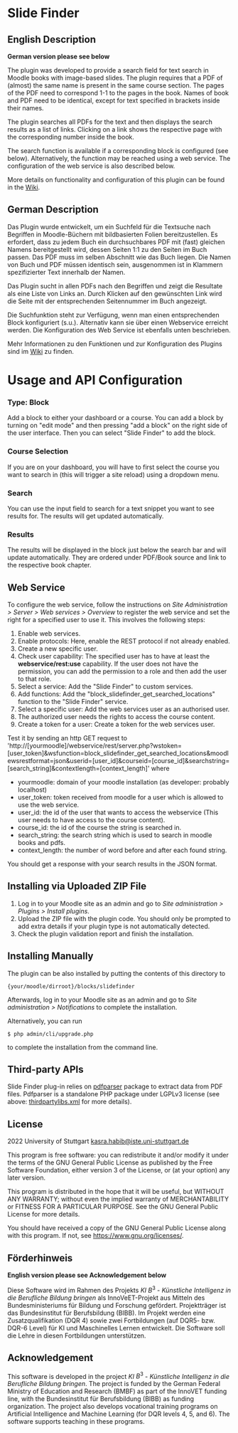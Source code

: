 # Slide Finder #


## English Description

**German version please see below**

The plugin was developed to provide a search field for text search in Moodle books with image-based slides. The plugin requires that a PDF of (almost) the same name is present in the same course section. The pages of the PDF need to correspond 1-1 to the pages in the book. Names of book and PDF need to be identical, except for text specified in brackets inside their names.

The plugin searches all PDFs for the text and then displays the search results as a list of links. Clicking on a link shows the respective page with the corresponding number inside the book.

The search function is available if a corresponding block is configured (see below). Alternatively, the function may be reached using a web service. The configuration of the web service is also described below.

More details on functionality and configuration of this plugin can be found in the [Wiki](https://github.com/SE-Stuttgart/kib3_moodleplugin_slidefinder/wiki).

## German Description

Das Plugin wurde entwickelt, um ein Suchfeld für die Textsuche nach Begriffen in Moodle-Büchern mit bildbasierten Folien bereitzustellen. Es erfordert, dass zu jedem Buch ein durchsuchbares PDF mit (fast) gleichen Namens bereitgestellt wird, dessen Seiten 1:1 zu den Seiten im Buch passen. Das PDF muss im selben Abschnitt wie das Buch liegen. Die Namen von Buch und PDF müssen identisch sein, ausgenommen ist in Klammern spezifizierter Text innerhalb der Namen.

Das Plugin sucht in allen PDFs nach den Begriffen und zeigt die Resultate als eine Liste von Links an. Durch Klicken auf den gewünschten Link wird die Seite mit der entsprechenden Seitennummer im Buch angezeigt.

Die Suchfunktion steht zur Verfügung, wenn man einen entsprechenden Block konfiguriert (s.u.). Alternativ kann sie über einen Webservice erreicht werden. Die Konfiguration des Web Service ist ebenfalls unten beschrieben.

Mehr Informationen zu den Funktionen und zur Konfiguration des Plugins sind im [Wiki](https://github.com/SE-Stuttgart/kib3_moodleplugin_slidefinder/wiki) zu finden.


# Usage and API Configuration

### Type: Block
Add a block to either your dashboard or a course.
You can add a block by turning on "edit mode" and then pressing "add a block" on the right side of the user interface.
Then you can select "Slide Finder" to add the block.

### Course Selection
If you are on your dashboard, you will have to first select the course you want to search in (this will trigger a site reload) using a dropdown menu.

### Search
You can use the input field to search for a text snippet you want to see results for. The results will get updated automatically.

### Results
The results will be displayed in the block just below the search bar and will update automatically.
They are ordered under PDF/Book source and link to the respective book chapter.

## Web Service

To configure the web service, follow the instructions on _Site Administration > Server > Web services > Overview_ to register the web service and set the right for a specified user to use it.
This involves the following steps:
1. Enable web services.
2. Enable protocols: Here, enable the REST protocol if not already enabled.
3. Create a new specific user.
4. Check user capability: The specified user has to have at least the __webservice/rest:use__ capability. If the user does not have the permission, you can add the permission to a role and then add the user to that role.
5. Select a service: Add the "Slide Finder" to custom services.
6. Add functions: Add the "block_slidefinder_get_searched_locations" function to the "Slide Finder" service.
7. Select a specific user: Add the web services user as an authorised user.
8. The authorized user needs the rights to access the course content.
9. Create a token for a user: Create a token for the web services user.


Test it by sending an http GET request to
'http://[yourmoodle]/webservice/rest/server.php?wstoken=[user_token]&wsfunction=block_slidefinder_get_searched_locations&moodlewsrestformat=json&userid=[user_id]&courseid=[course_id]&searchstring=[search_string]&contextlength=[context_length]'
where
- yourmoodle: domain of your moodle installation (as developer: probably localhost)
- user_token: token received from moodle for a user which is allowed to use the web service.
- user_id: the id of the user that wants to access the webservice (This user needs to have access to the course content).
- course_id: the id of the course the string is searched in.
- search_string: the search string which is used to search in moodle books and pdfs.
- context_length: the number of word before and after each found string.

You should get a response with your search results in the JSON format.


## Installing via Uploaded ZIP File ##

1. Log in to your Moodle site as an admin and go to _Site administration >
   Plugins > Install plugins_.
2. Upload the ZIP file with the plugin code. You should only be prompted to add
   extra details if your plugin type is not automatically detected.
3. Check the plugin validation report and finish the installation.

## Installing Manually ##

The plugin can be also installed by putting the contents of this directory to

    {your/moodle/dirroot}/blocks/slidefinder

Afterwards, log in to your Moodle site as an admin and go to _Site administration >
Notifications_ to complete the installation.

Alternatively, you can run

    $ php admin/cli/upgrade.php

to complete the installation from the command line.

## Third-party APIs ##
Slide Finder plug-in relies on [pdfparser](https://github.com/smalot/pdfparser) package to extract data from PDF files. Pdfparser is a standalone PHP package under LGPLv3 license (see above: [thirdpartylibs.xml](https://github.com/SE-Stuttgart/kib3_moodleplugin_slidefinder/blob/main/thirdpartylibs.xml) for more details).

## License ##

2022 University of Stuttgart kasra.habib@iste.uni-stuttgart.de

This program is free software: you can redistribute it and/or modify it under
the terms of the GNU General Public License as published by the Free Software
Foundation, either version 3 of the License, or (at your option) any later
version.

This program is distributed in the hope that it will be useful, but WITHOUT ANY
WARRANTY; without even the implied warranty of MERCHANTABILITY or FITNESS FOR A
PARTICULAR PURPOSE.  See the GNU General Public License for more details.

You should have received a copy of the GNU General Public License along with
this program.  If not, see <https://www.gnu.org/licenses/>.

## Förderhinweis
**English version please see Acknowledgement below**

Diese Software wird im Rahmen des Projekts $KI$ $B^3$ -  *Künstliche Intelligenz in die Berufliche Bildung bringen* als InnoVeET-Projekt aus Mitteln des Bundesministeriums für Bildung und Forschung gefördert. Projektträger ist das Bundesinstitut für Berufsbildung (BIBB). Im Projekt werden eine Zusatzqualifikation (DQR 4) sowie zwei Fortbildungen (auf DQR5- bzw. DQR-6 Level) für KI und Maschinelles Lernen entwickelt. Die Software soll die Lehre in diesen Fortbildungen unterstützen.

## Acknowledgement
This software is developed in the project $KI$ $B^3$ -  *Künstliche Intelligenz in die Berufliche Bildung bringen*. The project is funded by the German Federal Ministry of Education and Research (BMBF) as part of the InnoVET funding line, with the Bundesinstitut für Berufsbildung (BIBB) as funding organization. The project also develops vocational training programs on Artificial Intelligence and Machine Learning (for DQR levels 4, 5, and 6). The software supports teaching in these programs. 

